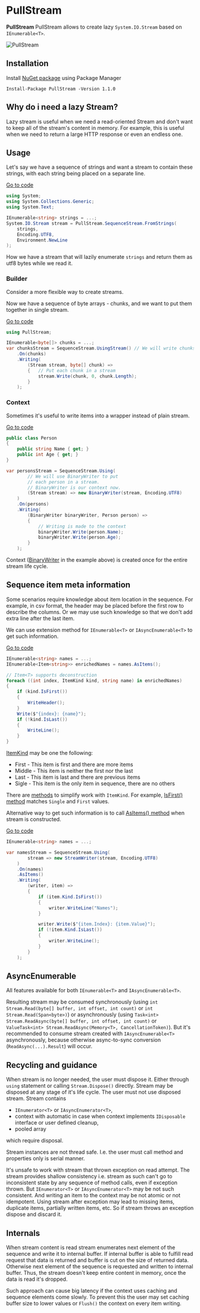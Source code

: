 # PullStream

__PullStream__ PullStream allows to create lazy `System.IO.Stream` based on `IEnumerable<T>`.

![PullStream](logo.svg)

## Installation

Install [NuGet package](https://www.nuget.org/packages/PullStream/) using Package Manager

```
Install-Package PullStream -Version 1.1.0
```

## Why do i need a lazy Stream?

Lazy stream is useful when we need a read-oriented Stream and don't want to keep all of the stream's content in memory. For example, this is useful when we need to return a large HTTP response or even an endless one.

## Usage

Let's say we have a sequence of strings and want a stream to contain these strings, with each string being placed on a separate line.

[Go to code](src/PullStream.Tests/Examples.cs#L10)
```csharp
using System;
using System.Collections.Generic;
using System.Text;

IEnumerable<string> strings = ...;
System.IO.Stream stream = PullStream.SequenceStream.FromStrings(
    strings,
    Encoding.UTF8,
    Environment.NewLine
);
```

How we have a stream that will lazily enumerate `strings` and return them as utf8 bytes while we read it.

### Builder

Consider a more flexible way to create streams.

Now we have a sequence of byte arrays - chunks, and we want to put them together in single stream.

[Go to code](src/PullStream.Tests/Examples.cs#L13)
```csharp
using PullStream;

IEnumerable<byte[]> chunks = ...;
var chunksStream = SequenceStream.UsingStream() // We will write chunks in a stream
    .On(chunks)
    .Writing(
        (Stream stream, byte[] chunk) =>
        {   // Put each chunk in a stream
            stream.Write(chunk, 0, chunk.Length); 
        }
    );
```

### Context

Sometimes it's useful to write items into a wrapper instead of plain stream.

[Go to code](src/PullStream.Tests/Examples.cs#L20)
```csharp
public class Person
{
    public string Name { get; }
    public int Age { get; }
}

var personsStream = SequenceStream.Using(
        // We will use BinaryWriter to put
        // each person in a stream.
        // BinaryWriter is our context now.
        (Stream stream) => new BinaryWriter(stream, Encoding.UTF8)
    )
    .On(persons)
    .Writing(
        (BinaryWriter binaryWriter, Person person) =>
        {
            // Writing is made to the context
            binaryWriter.Write(person.Name);
            binaryWriter.Write(person.Age);
        }
    );
```

Context ([BinaryWriter](https://docs.microsoft.com/dotnet/api/system.io.binarywriter) in the example above) is created once for the entire stream life cycle.

## Sequence item meta information

Some scenarios require knowledge about item location in the sequence. For example, in csv format, the header may be placed before the first row to describe the columns. Or we may use such knowledge so that we don't add extra line after the last item.

We can use extension method for `IEnumerable<T>` or `IAsyncEnumerable<T>` to get such information.

[Go to code](src/PullStream.Tests/Examples.cs#L33)
```csharp
IEnumerable<string> names = ...;
IEnumerable<Item<string>> enrichedNames = names.AsItems();

// Item<T> supports deconstruction
foreach ((int index, ItemKind kind, string name) in enrichedNames)
{
    if (kind.IsFirst())
    {
        WriteHeader();
    }
    Write($"{index}: {name}");
    if (!kind.IsLast())
    {
        WriteLine();
    }
}
```

[ItemKind](src/PullStream/ItemKind.cs#L6) may be one the following:

- First - This item is first and there are more items
- Middle - This item is neither the first nor the last
- Last - This item is last and there are previous items
- Sigle - This item is the only item in sequence, there are no others

There are [methods](src/PullStream/ItemKindExtensions.cs#L3) to simplify work with `ItemKind`. For example, [IsFirst() method](src/PullStream/ItemKindExtensions.cs#L5) matches `Single` and `First` values.

Alternative way to get such information is to call [AsItems() method](src/PullStream/SequenceStream.Builder.cs#L164) when stream is constructed.

[Go to code](src/PullStream.Tests/Examples.cs#L51)
```csharp
IEnumerable<string> names = ...;

var namesStream = SequenceStream.Using(
        stream => new StreamWriter(stream, Encoding.UTF8)
    )
    .On(names)
    .AsItems()
    .Writing(
        (writer, item) =>
        {
            if (item.Kind.IsFirst())
            {
                writer.WriteLine("Names");
            }

            writer.Write($"{item.Index}: {item.Value}");
            if (!item.Kind.IsLast())
            {
                writer.WriteLine();
            }
        }
    );
```

## AsyncEnumerable

All features available for both `IEnumerable<T>` and `IAsyncEnumerable<T>`.

Resulting stream may be consumed synchronously (using `int Stream.Read(byte[] buffer, int offset, int count)` or `int Stream.Read(Span<byte>)`) or asynchronously (using `Task<int> Stream.ReadAsync(byte[] buffer, int offset, int count)` or `ValueTask<int> Stream.ReadAsync(Memory<T>, CancellationToken)`). But it's recommended to consume stream created with `IAsyncEnumerable<T>` asynchronously, because otherwise async-to-sync conversion (`ReadAsync(...).Result`) will occur.

## Recycling and guidance

When stream is no longer needed, the user must dispose it. Either through `using` statement or calling `Stream.Dispose()` directly. Stream may be disposed at any stage of it's life cycle. The user must not use disposed stream. Stream contains

- `IEnumerator<T>` or `IAsyncEnumerator<T>`,
- context with automatic in case when context implements `IDisposable` interface or user defined cleanup,
- pooled array

which require disposal.

Stream instances are not thread safe. I.e. the user must call method and properties only is serial manner.

It's unsafe to work with stream that thrown exception on read attempt. The stream provides shallow consistency i.e. stream as such can't go to inconsistent state by any sequence of method calls, even if exception thrown. But `IEnumerator<T>` or `IAsyncEnumerator<T>` may be not such consistent. And writing an item to the context may be not atomic or not idempotent. Using stream after exception may lead to missing items, duplicate items, partially written items, etc. So if stream throws an exception dispose and discard it.

## Internals

When stream content is read stream enumerates next element of the sequence and write it to internal buffer. If internal buffer is able to fulfill read request that data is returned and buffer is cut on the size of returned data. Otherwise next element of the sequence is requested and written to internal buffer. Thus, the stream doesn't keep entire content in memory, once the data is read it's dropped.

Such approach can cause big latency if the context uses caching and sequence elements come slowly. To prevent this the user may set caching buffer size to lower values or `Flush()` the context on every item writing.